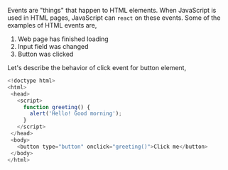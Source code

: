 
  Events are "things" that happen to HTML elements. When JavaScript is used in HTML pages, JavaScript can `react` on these events. Some of the examples of HTML events are,

  1. Web page has finished loading
  2. Input field was changed
  3. Button was clicked

  Let's describe the behavior of click event for button element,

  ```javascript
  <!doctype html>
  <html>
   <head>
     <script>
       function greeting() {
         alert('Hello! Good morning');
       }
     </script>
   </head>
   <body>
     <button type="button" onclick="greeting()">Click me</button>
   </body>
  </html>
  ```
